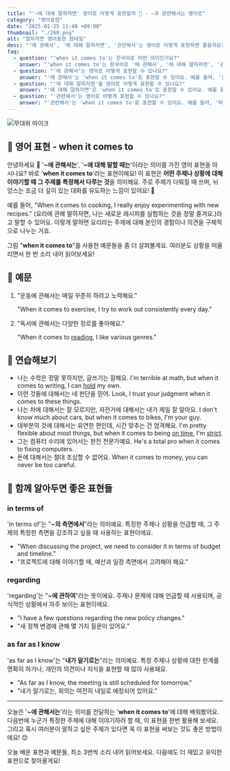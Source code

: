 ```yaml
---
title: "'~에 대해 말하자면' 영어로 어떻게 표현할까 📌 - ~과 관련해서는 영어로"
category: "영어표현"
date: "2025-01-25 11:48 +09:00"
thumbnail: "./269.png"
alt: "말하자면 영어표현 썸네일"
desc: "'에 관해서', '에 대해 말하자면', '관련해서'는 영어로 어떻게 표현하면 좋을까요? '음악에 관해서는 나보다 친구가 더 잘 알아', '운동에 대해 말하자면 나는 요가를 좋아해' 등을 영어로 표현하는 법을 배워봅시다. 다양한 예문을 통해서 연습하고 본인의 표현으로 만들어 보세요."
faq:
  - question: "'when it comes to'는 한국어로 어떤 의미인가요?"
    answer: "'when it comes to'는 한국어로 '에 관해서', '에 대해 말하자면', '관련해서' 등으로 번역될 수 있어요. 어떤 주제나 상황을 언급할 때 사용해요."
  - question: "'에 관해서'는 영어로 어떻게 표현할 수 있나요?"
    answer: "'에 관해서'는 'when it comes to'로 표현할 수 있어요. 예를 들어, '음악에 관해서는 나보다 친구가 더 잘 알아'는 'When it comes to music, my friend knows more than I do'로 말할 수 있어요."
  - question: "'에 대해 말하자면'을 영어로 어떻게 표현할 수 있나요?"
    answer: "'에 대해 말하자면'은 'when it comes to'로 표현할 수 있어요. 예를 들어, '운동에 대해 말하자면 나는 요가를 좋아해'는 'When it comes to exercise, I love yoga'로 표현할 수 있어요."
  - question: "'관련해서'는 영어로 어떻게 표현할 수 있나요?"
    answer: "'관련해서'는 'when it comes to'로 표현할 수 있어요. 예를 들어, '비즈니스 관련해서는 그가 전문가야'는 'When it comes to business, he is an expert'로 말할 수 있어요."
---
```


![무대위 마이크](./269-1.jpg)

## 🌟 영어 표현 - when it comes to

안녕하세요 👋 '**~에 관해서는**', '**~에 대해 말할 때는**'이라는 의미를 가진 영어 표현을 아시나요? 바로 '**when it comes to**'라는 표현이에요! 이 표현은 **어떤 주제나 상황에 대해 이야기할 때 그 주제를 특정해서 다루는 것**을 의미해요. 주로 주제가 다뤄질 때 쓰며, 뉘앙스는 조금 더 깊이 있는 대화를 유도하는 느낌이 있어요! 🎤

예를 들어, "When it comes to cooking, I really enjoy experimenting with new recipes." (요리에 관해 말하자면, 나는 새로운 레시피를 실험하는 것을 정말 즐겨요.)라고 말할 수 있어요. 이렇게 말하면 요리라는 주제에 대해 본인의 경험이나 의견을 구체적으로 나누는 거죠.

그럼 "**when it comes to**"를 사용한 예문들을 좀 더 살펴볼게요. 여러분도 상황을 떠올리면서 한 번 소리 내어 읽어보세요!

## 📖 예문

1. "운동에 관해서는 매일 꾸준히 하려고 노력해요."

   "When it comes to exercise, I try to work out consistently every day."

2. "독서에 관해서는 다양한 장르를 좋아해요."

   "When it comes to [reading](/blog/in-english/436.read/), I like various genres."

## 💬 연습해보기

<ul data-interactive-list>
  <li data-interactive-item>
    <span data-toggler>나는 수학은 정말 못하지만, 글쓰기는 잘해요.</span>
    <span data-answer>I'm terrible at math, but when it comes to writing, I can <a href="/blog/in-english/388.hold/">hold</a> my own.</span>
  </li>
  <li data-interactive-item>
    <span data-toggler>이런 것들에 대해서는 네 판단을 믿어.</span>
    <span data-answer>Look, I trust your judgment when it comes to these things.</span>
  </li>
  <li data-interactive-item>
    <span data-toggler>나는 차에 대해서는 잘 모르지만, 자전거에 대해서는 내가 제일 잘 알아요.</span>
    <span data-answer>I don't know much about cars, but when it comes to bikes, I'm your guy.</span>
  </li>
  <li data-interactive-item>
    <span data-toggler>대부분의 것에 대해서는 유연한 편인데, 시간 맞추는 건 엄격해요.</span>
    <span data-answer>I'm pretty flexible about most things, but when it comes to being <a href="/blog/vocab-1/043.on-time/">on time</a>, I'm <a href="/blog/in-english/275.strict/">strict</a>.</span>
  </li>
  <li data-interactive-item>
    <span data-toggler>그는 컴퓨터 수리에 있어서는 완전 전문가예요.</span>
    <span data-answer>He's a total pro when it comes to fixing computers.</span>
  </li>
  <li data-interactive-item>
    <span data-toggler>돈에 대해서는 절대 조심할 수 없어요.</span>
    <span data-answer>When it comes to money, you can never be too careful.</span>
  </li>
</ul>

## 🤝 함께 알아두면 좋은 표현들

### in terms of

'in terms of'는 "**~의 측면에서**"라는 의미예요. 특정한 주제나 상황을 언급할 때, 그 주제의 특정한 측면을 강조하고 싶을 때 사용하는 표현이에요.

- "When discussing the project, we need to consider it in terms of budget and timeline."
- "프로젝트에 대해 이야기할 때, 예산과 일정 측면에서 고려해야 해요."

### regarding

'regarding'는 "**~에 관하여**"라는 뜻이에요. 주제나 문제에 대해 언급할 때 사용되며, 공식적인 상황에서 자주 보이는 표현이에요.

- "I have a few questions regarding the new policy changes."
- "새 정책 변경에 관해 몇 가지 질문이 있어요."

### as far as I know

'as far as I know'는 "**내가 알기로는**"라는 의미예요. 특정 주제나 상황에 대한 한계를 명확히 하거나, 개인의 의견이나 지식을 표현할 때 많이 사용돼요.

- "As far as I know, the meeting is still scheduled for tomorrow."
- "내가 알기로는, 회의는 여전히 내일로 예정되어 있어요."

---

오늘은 '**~에 관해서는**'라는 의미를 전달하는 '**when it comes to**'에 대해 배워봤어요. 다음번에 누군가 특정한 주제에 대해 이야기하려 할 때, 이 표현을 한번 활용해 보세요. 그리고 혹시 여러분이 말하고 싶은 주제가 있다면 꼭 이 표현을 써보는 것도 좋은 방법이에요! 😊

오늘 배운 표현과 예문들, 최소 3번씩 소리 내어 읽어보세요. 다음에도 더 재밌고 유익한 표현으로 찾아올게요!
